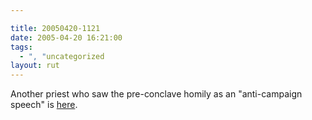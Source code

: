 ```yaml
---

title: 20050420-1121
date: 2005-04-20 16:21:00
tags:
  - ", "uncategorized
layout: rut
---
```


<p> Another priest who saw the pre-conclave
homily as an "anti-campaign speech" is <a href="http://www.ncregister.com/current/interview.htm">here</a>.</p>

